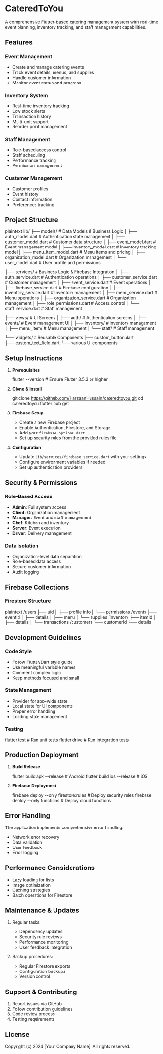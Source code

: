 # CateredToYou

A comprehensive Flutter-based catering management system with real-time event planning, inventory tracking, and staff management capabilities.

## Features

### Event Management
- Create and manage catering events
- Track event details, menus, and supplies
- Handle customer information
- Monitor event status and progress

### Inventory System
- Real-time inventory tracking
- Low stock alerts
- Transaction history
- Multi-unit support
- Reorder point management

### Staff Management
- Role-based access control
- Staff scheduling
- Performance tracking
- Permission management

### Customer Management
- Customer profiles
- Event history
- Contact information
- Preferences tracking

## Project Structure

 plaintext
lib/
├── models/                     # Data Models & Business Logic
│   ├── auth_model.dart        # Authentication state management
│   ├── customer_model.dart    # Customer data structure
│   ├── event_model.dart       # Event management model
│   ├── inventory_model.dart   # Inventory tracking model
│   ├── menu_item_model.dart   # Menu items and pricing
│   ├── organization_model.dart      # Organization management
│   └── user_model.dart             # User profile and permissions

├── services/                  # Business Logic & Firebase Integration
│   ├── auth_service.dart     # Authentication operations
│   ├── customer_service.dart # Customer management
│   ├── event_service.dart    # Event operations
│   ├── firebase_service.dart # Firebase configuration
│   ├── inventory_service.dart # Inventory management
│   ├── menu_service.dart     # Menu operations
│   ├── organization_service.dart # Organization management
│   ├── role_permissions.dart # Access control
│   └── staff_service.dart    # Staff management

├── views/                    # UI Screens
│   ├── auth/                # Authentication screens
│   ├── events/             # Event management UI
│   ├── inventory/          # Inventory management
│   ├── menu_item/          # Menu management
│   └── staff/              # Staff management

└── widgets/                # Reusable Components
    ├── custom_button.dart  
    ├── custom_text_field.dart
    └── various UI components
    

## Setup Instructions

1. **Prerequisites**
      
   flutter --version  # Ensure Flutter 3.5.3 or higher
    

2. **Clone & Install**
      
   git clone https://github.com/HarzaanHussain/cateredtoyou.git
   cd cateredtoyou
   flutter pub get
    

3. **Firebase Setup**
   - Create a new Firebase project
   - Enable Authentication, Firestore, and Storage
   - Add your `firebase_options.dart`
   - Set up security rules from the provided rules file

4. **Configuration**
   - Update `lib/services/firebase_service.dart` with your settings
   - Configure environment variables if needed
   - Set up authentication providers

## Security & Permissions

### Role-Based Access
- **Admin**: Full system access
- **Client**: Organization management
- **Manager**: Event and staff management
- **Chef**: Kitchen and inventory
- **Server**: Event execution
- **Driver**: Delivery management

### Data Isolation
- Organization-level data separation
- Role-based data access
- Secure customer information
- Audit logging

## Firebase Collections

### Firestore Structure
 plaintext
/users
  ├── uid
  │   ├── profile info
  │   └── permissions
/events
  ├── eventId
  │   ├── details
  │   ├── menu
  │   └── supplies
/inventory
  ├── itemId
  │   ├── details
  │   └── transactions
/customers
  └── customerId
      └── details
 

## Development Guidelines

### Code Style
- Follow Flutter/Dart style guide
- Use meaningful variable names
- Comment complex logic
- Keep methods focused and small

### State Management
- Provider for app-wide state
- Local state for UI components
- Proper error handling
- Loading state management

### Testing
   
flutter test        # Run unit tests
flutter drive       # Run integration tests
 

## Production Deployment

1. **Build Release**
      
   flutter build apk --release  # Android
   flutter build ios --release  # iOS
    

2. **Firebase Deployment**
      
   firebase deploy --only firestore:rules  # Deploy security rules
   firebase deploy --only functions        # Deploy cloud functions
    

## Error Handling

The application implements comprehensive error handling:
- Network error recovery
- Data validation
- User feedback
- Error logging

## Performance Considerations

- Lazy loading for lists
- Image optimization
- Caching strategies
- Batch operations for Firestore

## Maintenance & Updates

1. Regular tasks:
   - Dependency updates
   - Security rule reviews
   - Performance monitoring
   - User feedback integration

2. Backup procedures:
   - Regular Firestore exports
   - Configuration backups
   - Version control

## Support & Contributing

1. Report issues via GitHub
2. Follow contribution guidelines
3. Code review process
4. Testing requirements

## License

Copyright (c) 2024 [Your Company Name]. All rights reserved.

